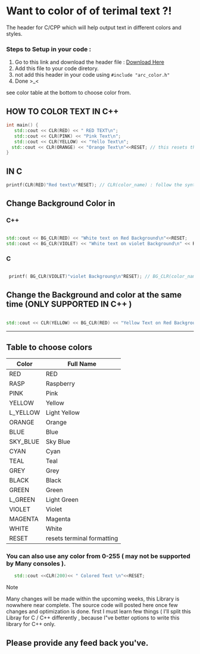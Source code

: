 # Want to color of of terimal text  ?!

The header for C/CPP which will help output text in different colors and styles.

### Steps to Setup in your code :
1. Go to this link and download the header file : [Download Here](https://www.mediafire.com/file/vupzeueiilw3bay/arc_color.h/file)
2. Add this file to your code diretory.
3.  not add this header in your code using `#include "arc_color.h"`
4.  Done >_<

see color table at the bottom to choose color from.


   ## HOW TO COLOR TEXT IN C++
   ```cpp
 int main() {
      std::cout << CLR(RED) << " RED TEXT\n";
      std::cout << CLR(PINK) << "Pink Text\n";
      std::cout << CLR(YELLOW) << "Yello Text\n";
     std::cout << CLR(ORANGE) << "Orange Text\n"<<RESET; // this resets the terminal foramtting
}
```

## IN C

```c
printf(CLR(RED)"Red text\n"RESET); // CLR(color_name) : follow the syntax as it is and use RESET when changing background color.

```

## Change Background Color in


### C++

```cpp

std::cout << BG_CLR(RED) << "White text on Red Background\n"<<RESET;
std::cout << BG_CLR(VIOLET) << "White text on violet Background\n" << RESET;

```

### C

```c

 printf( BG_CLR(VIOLET)"violet Backgroung\n"RESET); // BG_CLR(color_name)


```

 ## Change the Background and color at the same time (ONLY SUPPORTED IN C++ )

```cpp

std::cout << CLR(YELLOW) << BG_CLR(RED) << "Yellow Text on Red Background\n\n" << RESET; 

```

---

## Table to choose colors 

| Color       | Full Name  |
|-------------|------------|
| RED         | RED        |
| RASP        | Raspberry  |
| PINK        | Pink       |
| YELLOW      | Yellow     |
| L_YELLOW    | Light Yellow |
| ORANGE      | Orange     |
| BLUE        | Blue       |
| SKY_BLUE    | Sky Blue   |
| CYAN        | Cyan       |
| TEAL        | Teal       |
| GREY        | Grey       |
| BLACK       | Black      |
| GREEN       | Green      |
| L_GREEN     | Light Green |
| VIOLET      | Violet     |
| MAGENTA     | Magenta    |
| WHITE       | White      |
| RESET       |  resets terminal formatting  |


### You can also use any color from  0-255 ( may not be supported by Many consoles ).

```cpp
   std::cout <<CLR(200)<< " Colored Text \n"<<RESET;
```

>[!note]
>Many changes will be made within the upcoming weeks, this Library is nowwhere near complete.
>The source code will posted here once few changes and optimization is done.
>first I must learn few things ( I'll split this Libray for C / C++ differently , because I"ve better options to write this library for C++ only.

## Please provide any feed back you've.

